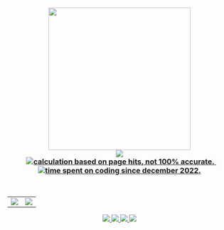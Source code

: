 <h3 align="center">
  <img src="https://github.com/slashedzer0/slashedzer0/assets/101719469/bbf2819e-68af-4aa9-9ce9-19c8f771dcd5" width="320"/> <br/>
  <img src="https://readme-typing-svg.herokuapp.com?font=Fira+Code&duration=1240&pause=2800&color=41b883&center=true&width=600&lines=Software+Engineering+student;Passionate+about+Linux+and+Web+Development;Embracing+the+open+source+community;Loves+to+watch+anime+and+read+manga"/> <br/>
	
  <img src="https://raw.githubusercontent.com/catppuccin/catppuccin/main/assets/misc/transparent.png" height="2" width="8px" />
  <a href="https://github.com/slashedzer0">
    <img src="https://img.shields.io/endpoint?label=profile%20views&style=social&url=https%3A%2F%2Fhits.dwyl.com%2Fslashedzer0%2Fslashedzer0.json" alt="calculation based on page hits, not 100% accurate." />
  </a>
   &nbsp;
  <a href="https://wakatime.com/@doniwicaksono" target="_blank">
    <img src="https://wakatime-hours-psi.vercel.app/api/badge?style=social&label=code+time" alt="time spent on coding since december 2022." />
  </a>
</h3> <br/>

<!-- 
<h3 align="center"> 
  <img src="https://raw.githubusercontent.com/Tarikul-Islam-Anik/Animated-Fluent-Emojis/master/Emojis/Travel%20and%20places/Rocket.png" width="20" height="20" /> Technologies
</h3>
  
<div align="center">
  <a href="https://skillicons.dev">
    <img src="https://skillicons.dev/icons?i=js,py,html,css,tailwind,flask,mongodb,figma,git,vscode,linux" />
  </a>
  <br/>
  <img src="https://raw.githubusercontent.com/catppuccin/catppuccin/main/assets/misc/transparent.png" height="30" width="0px" />
</div>
-->
<!-- 
<h3 align="center">
  <img src="https://raw.githubusercontent.com/Tarikul-Islam-Anik/Animated-Fluent-Emojis/master/Emojis/Travel%20and%20places/Fire.png" width="20" height="20" /> GitHub Stats
</h3>
-->
<div align="center">
  <table>
    <tr>
      <td><img src="https://denvercoder1-github-readme-stats.vercel.app/api?username=slashedzer0&theme=vue-dark&show_icons=true&hide_border=true&count_private=true" /></td>
      <td><img src="https://github-readme-streak-stats.herokuapp.com/?user=slashedzer0&theme=vue-dark&hide_border=true" /></td>
    </tr>
  </table>
</div>


<div align="center">
<!-- 
  <img src="https://raw.githubusercontent.com/catppuccin/catppuccin/main/assets/palette/macchiato.png" height="3px" width="990px" /> <br> <br/>
-->

  <a href="mailto:doniwicaksonox@gmail.com">
    <img src="https://img.shields.io/badge/Gmail-273849?style=for-the-badge&logo=gmail&logoColor=41b883"/>
  </a>
  <a href="https://discordapp.com/users/909294977698369557" target="_blank">
    <img src="https://img.shields.io/badge/Discord-273849?style=for-the-badge&logo=discord&logoColor=41b883"/>
  </a>
  <a href="https://anilist.co/user/slashedzer0/" target="_blank">
    <img src="https://img.shields.io/badge/AniList-273849?logo=anilist&logoColor=41b883&style=for-the-badge"/>
  </a>
  <a href="https://open.spotify.com/user/ae1wyum3y57zrnujm977tn1nq" target="_blank">
    <img src="https://img.shields.io/badge/Spotify-273849?logo=spotify&logoColor=41b883&style=for-the-badge"/>
  </a> </br>
</div>
